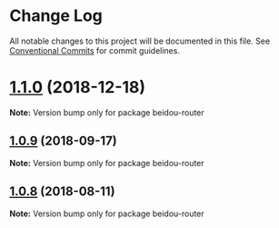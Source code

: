# Change Log

All notable changes to this project will be documented in this file.
See [Conventional Commits](https://conventionalcommits.org) for commit guidelines.

<a name="1.1.0"></a>

# [1.1.0](https://github.com/alibaba/beidou/tree/master/packages/beidou-view-react/compare/v1.0.10...v1.1.0) (2018-12-18)

**Note:** Version bump only for package beidou-router

<a name="1.0.9"></a>

## [1.0.9](https://github.com/alibaba/beidou/tree/master/packages/beidou-view-react/compare/v1.0.8...v1.0.9) (2018-09-17)

**Note:** Version bump only for package beidou-router

<a name="1.0.8"></a>

## [1.0.8](https://github.com/alibaba/beidou/tree/master/packages/beidou-view-react/compare/v1.0.7...v1.0.8) (2018-08-11)

**Note:** Version bump only for package beidou-router
